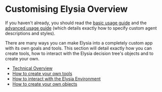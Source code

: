# Customising Elysia Overview

If you haven't already, you should read the [basic usage guide](../basic.md) and the [advanced usage guide](../advanced_usage.md) (which details exactly how to specify custom agent descriptions and styles).

There are many ways you can make Elysia into a completely custom app with its own goals and tools. This section will detail exactly how you can create tools, how to interact with the Elysia decision tree's objects and to create your own.

- [Technical Overview](technical_overview.md)
- [How to create your own tools](advanced_tool_construction.md)
- [How to interact with the Elysia Environment](environment.md)
- [How to create your own objects](custom_objects.md)
